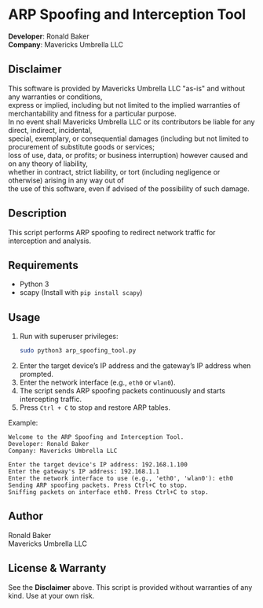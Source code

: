# ARP Spoofing and Interception Tool

**Developer**: Ronald Baker  
**Company**: Mavericks Umbrella LLC  

## Disclaimer

This software is provided by Mavericks Umbrella LLC "as-is" and without any warranties or conditions,  
express or implied, including but not limited to the implied warranties of merchantability and fitness for a particular purpose.  
In no event shall Mavericks Umbrella LLC or its contributors be liable for any direct, indirect, incidental,  
special, exemplary, or consequential damages (including but not limited to procurement of substitute goods or services;  
loss of use, data, or profits; or business interruption) however caused and on any theory of liability,  
whether in contract, strict liability, or tort (including negligence or otherwise) arising in any way out of  
the use of this software, even if advised of the possibility of such damage.

## Description

This script performs ARP spoofing to redirect network traffic for interception and analysis.

## Requirements

- Python 3  
- scapy (Install with `pip install scapy`)

## Usage

1. Run with superuser privileges:  
   ```bash
   sudo python3 arp_spoofing_tool.py
   ```
2. Enter the target device’s IP address and the gateway’s IP address when prompted.  
3. Enter the network interface (e.g., `eth0` or `wlan0`).  
4. The script sends ARP spoofing packets continuously and starts intercepting traffic.  
5. Press `Ctrl + C` to stop and restore ARP tables.

Example:
```
Welcome to the ARP Spoofing and Interception Tool.
Developer: Ronald Baker
Company: Mavericks Umbrella LLC

Enter the target device's IP address: 192.168.1.100
Enter the gateway's IP address: 192.168.1.1
Enter the network interface to use (e.g., 'eth0', 'wlan0'): eth0
Sending ARP spoofing packets. Press Ctrl+C to stop.
Sniffing packets on interface eth0. Press Ctrl+C to stop.
```

## Author

Ronald Baker  
Mavericks Umbrella LLC

## License & Warranty

See the **Disclaimer** above. This script is provided without warranties of any kind. Use at your own risk.
```